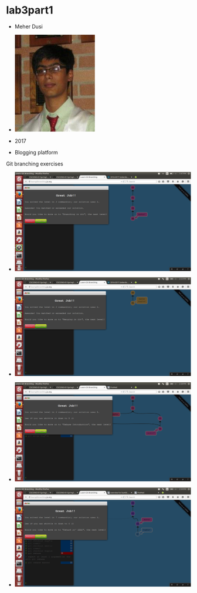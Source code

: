# lab3part1

* Meher Dusi

* ![Image](assets/me.jpg)

* 2017

* Blogging platform

Git branching exercises

* ![Image](assets/gitbranch1.png)

* ![Image](assets/gitbranch2.png)

* ![Image](assets/gitbranch3.png)

* ![Image](assets/gitbranch4.png)

